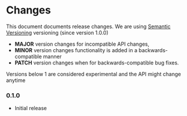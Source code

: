 # Changes

This document documents release changes. We are using [Semantic Versioning](http://semver.org/) versioning (since version 1.0.0)

* **MAJOR** version changes for incompatible API changes,
* **MINOR** version changes functionality is added in a backwards-compatible manner
* **PATCH** version changes when for backwards-compatible bug fixes.

Versions below 1 are considered experimental and the API might change anytime

### 0.1.0

* Initial release

